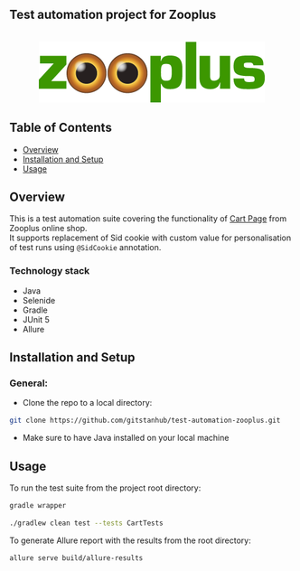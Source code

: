 ## Test automation project for Zooplus

<p align="center">
<br>
  <img src="media/zooplus_logo.png" alt="spotify-logo" width="400">
</p>

## Table of Contents
- [Overview](#overview)
- [Installation and Setup](#installation-and-setup)
- [Usage](#usage)

## Overview
This is a test automation suite covering the functionality of [Cart Page](https://www.zooplus.com/checkout/cart) from Zooplus online shop.  
It supports replacement of Sid cookie with custom value for personalisation of test runs using `@SidCookie` annotation.

### Technology stack
* Java
* Selenide
* Gradle
* JUnit 5
* Allure

## Installation and Setup

### General:
* Clone the repo to a local directory: <br>
```zsh
git clone https://github.com/gitstanhub/test-automation-zooplus.git
```

* Make sure to have Java installed on your local machine

## Usage
To run the test suite from the project root directory:
```zsh
gradle wrapper
```
```zsh
./gradlew clean test --tests CartTests
```

To generate Allure report with the results from the root directory:
```zsh
allure serve build/allure-results
```
